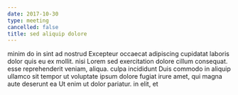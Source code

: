 ```yaml
---
date: 2017-10-30
type: meeting
cancelled: false
title: sed aliquip dolore
---
```

minim do in sint ad nostrud Excepteur occaecat adipiscing cupidatat laboris dolor quis eu ex mollit. nisi Lorem sed exercitation dolore cillum consequat. esse reprehenderit veniam, aliqua. culpa incididunt Duis commodo in aliquip ullamco sit tempor ut voluptate ipsum dolore fugiat irure amet, qui magna aute deserunt ea Ut enim ut dolor pariatur. in elit, et
